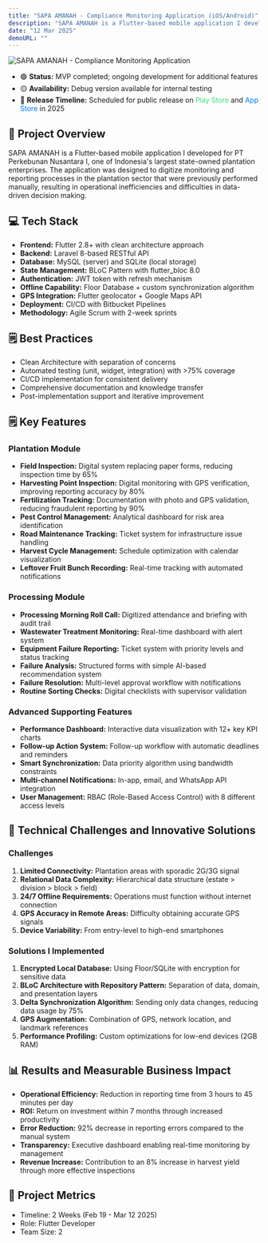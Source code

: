 ```yaml
---
title: "SAPA AMANAH - Compliance Monitoring Application (iOS/Android)"
description: "SAPA AMANAH is a Flutter-based mobile application I developed for PT Perkebunan Nusantara I, one of Indonesia's largest state-owned plantation enterprises. The application was designed to digitize monitoring and reporting processes in the plantation sector that were previously performed manually, resulting in operational inefficiencies and difficulties in data-driven decision making."
date: "12 Mar 2025"
demoURL: ""
---
```


![SAPA AMANAH - Compliance Monitoring Application](/amanah.png)

- 🟢 **Status:** MVP completed; ongoing development for additional features
- 🟡 **Availability:** Debug version available for internal testing
- 📅 **Release Timeline:** Scheduled for public release on <span style="color:#3DDC84;">Play Store</span> and <span style="color:#007AFF;">App Store</span> in 2025

## 📖 Project Overview
SAPA AMANAH is a Flutter-based mobile application I developed for PT Perkebunan Nusantara I, one of Indonesia's largest state-owned plantation enterprises. The application was designed to digitize monitoring and reporting processes in the plantation sector that were previously performed manually, resulting in operational inefficiencies and difficulties in data-driven decision making.

## 💻 Tech Stack
- **Frontend:** Flutter 2.8+ with clean architecture approach
- **Backend:** Laravel 8-based RESTful API
- **Database:** MySQL (server) and SQLite (local storage)
- **State Management:** BLoC Pattern with flutter_bloc 8.0
- **Authentication:** JWT token with refresh mechanism
- **Offline Capability:** Floor Database + custom synchronization algorithm
- **GPS Integration:** Flutter geolocator + Google Maps API
- **Deployment:** CI/CD with Bitbucket Pipelines
- **Methodology:** Agile Scrum with 2-week sprints

## 🗒️ Best Practices
- Clean Architecture with separation of concerns
- Automated testing (unit, widget, integration) with >75% coverage
- CI/CD implementation for consistent delivery
- Comprehensive documentation and knowledge transfer
- Post-implementation support and iterative improvement

## 🗒️ Key Features
### Plantation Module
- **Field Inspection:** Digital system replacing paper forms, reducing inspection time by 65%
- **Harvesting Point Inspection:** Digital monitoring with GPS verification, improving reporting accuracy by 80%
- **Fertilization Tracking:** Documentation with photo and GPS validation, reducing fraudulent reporting by 90%
- **Pest Control Management:** Analytical dashboard for risk area identification
- **Road Maintenance Tracking:** Ticket system for infrastructure issue handling
- **Harvest Cycle Management:** Schedule optimization with calendar visualization
- **Leftover Fruit Bunch Recording:** Real-time tracking with automated notifications

### Processing Module
- **Processing Morning Roll Call:** Digitized attendance and briefing with audit trail
- **Wastewater Treatment Monitoring:** Real-time dashboard with alert system
- **Equipment Failure Reporting:** Ticket system with priority levels and status tracking
- **Failure Analysis:** Structured forms with simple AI-based recommendation system
- **Failure Resolution:** Multi-level approval workflow with notifications
- **Routine Sorting Checks:** Digital checklists with supervisor validation

### Advanced Supporting Features
- **Performance Dashboard:** Interactive data visualization with 12+ key KPI charts
- **Follow-up Action System:** Follow-up workflow with automatic deadlines and reminders
- **Smart Synchronization:** Data priority algorithm using bandwidth constraints
- **Multi-channel Notifications:** In-app, email, and WhatsApp API integration
- **User Management:** RBAC (Role-Based Access Control) with 8 different access levels

## 🔧 Technical Challenges and Innovative Solutions
### Challenges
1. **Limited Connectivity:** Plantation areas with sporadic 2G/3G signal
2. **Relational Data Complexity:** Hierarchical data structure (estate > division > block > field)
3. **24/7 Offline Requirements:** Operations must function without internet connection
4. **GPS Accuracy in Remote Areas:** Difficulty obtaining accurate GPS signals
5. **Device Variability:** From entry-level to high-end smartphones

### Solutions I Implemented
1. **Encrypted Local Database:** Using Floor/SQLite with encryption for sensitive data
2. **BLoC Architecture with Repository Pattern:** Separation of data, domain, and presentation layers
3. **Delta Synchronization Algorithm:** Sending only data changes, reducing data usage by 75%
4. **GPS Augmentation:** Combination of GPS, network location, and landmark references
5. **Performance Profiling:** Custom optimizations for low-end devices (2GB RAM)

## 📊 Results and Measurable Business Impact
- **Operational Efficiency:** Reduction in reporting time from 3 hours to 45 minutes per day
- **ROI:** Return on investment within 7 months through increased productivity
- **Error Reduction:** 92% decrease in reporting errors compared to the manual system
- **Transparency:** Executive dashboard enabling real-time monitoring by management
- **Revenue Increase:** Contribution to an 8% increase in harvest yield through more effective inspections

## 📝 Project Metrics
- Timeline: 2 Weeks (Feb 19 - Mar 12 2025)
- Role: Flutter Developer
- Team Size: 2
